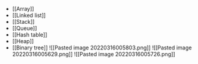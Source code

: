 - [[Array]]
- [[Linked list]]
- [[Stack]]
- [[Queue]]
- [[Hash table]]
- [[Heap]]
- [[Binary tree]]
![[Pasted image 20220316005803.png]]
![[Pasted image 20220316005629.png]]
![[Pasted image 20220316005726.png]]